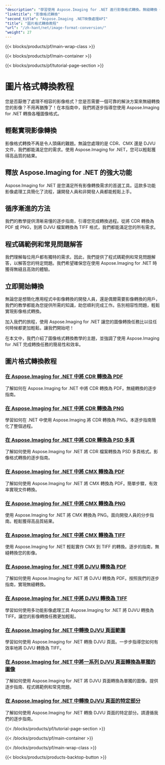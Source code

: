 ```yaml
---
"description": "學習使用 Aspose.Imaging for .NET 進行影像格式轉換。無縫轉換 CDR、CMX、DJVU 等格式。專家指導，幫助您獲得完美結果"
"linktitle": "影像格式轉換"
"second_title": "Aspose.Imaging .NET映像處理API"
"title": "圖片格式轉換教程"
"url": "/zh-hant/net/image-format-conversion/"
"weight": 27
---
```


{{< blocks/products/pf/main-wrap-class >}}

{{< blocks/products/pf/main-container >}}

{{< blocks/products/pf/tutorial-page-section >}}

# 圖片格式轉換教程


您是否厭倦了處理不相容的影像格式？您是否需要一個可靠的解決方案來無縫轉換您的影像？不用再猶豫了！在本指南中，我們將逐步指導您使用 Aspose.Imaging for .NET 轉換各種圖像格式。

## 輕鬆實現影像轉換

影像格式轉換不再是令人頭痛的難題。無論您處理的是 CDR、CMX 還是 DJVU 文件，我們都能滿足您的需求。使用 Aspose.Imaging for .NET，您可以輕鬆獲得高品質的結果。

## 釋放 Aspose.Imaging for .NET 的強大功能

Aspose.Imaging for .NET 是您滿足所有影像轉換需求的首選工具。這款多功能影像處理工具簡化了流程，讓開發人員和非開發人員都能輕鬆上手。

## 循序漸進的方法

我們的教學提供清晰易懂的逐步指南，引導您完成轉換過程。從將 CDR 轉換為 PDF 或 PNG，到將 DJVU 檔案轉換為 TIFF 格式，我們都能滿足您的所有需求。

## 程式碼範例和常見問題解答

我們理解每位用戶都有獨特的需求。因此，我們提供了程式碼範例和常見問題解答，以解答您的特定問題。我們希望確保您在使用 Aspose.Imaging for .NET 時獲得無縫且高效的體驗。

## 立即開始轉換

無論您是想簡化應用程式中影像轉換的開發人員，還是偶爾需要影像轉換的用戶，我們的教學都能為您提供所需的知識，助您順利完成工作。告別相容性問題，輕鬆實現影像格式轉換。

加入我們的旅程，使用 Aspose.Imaging for .NET 讓您的圖像轉換任務比以往任何時候都更加輕鬆。讓我們開始吧！

在本文中，我們介紹了圖像格式轉換教學的主題，並強調了使用 Aspose.Imaging for .NET 完成轉換任務的簡易性和效率。

## 圖片格式轉換教程
### [在 Aspose.Imaging for .NET 中將 CDR 轉換為 PDF](./convert-cdr-to-pdf/)
了解如何在 Aspose.Imaging for .NET 中將 CDR 轉換為 PDF。無縫轉換的逐步指南。
### [在 Aspose.Imaging for .NET 中將 CDR 轉換為 PNG](./convert-cdr-to-png/)
學習如何在 .NET 中使用 Aspose.Imaging 將 CDR 轉換為 PNG。本逐步指南簡化了整個過程。
### [在 Aspose.Imaging for .NET 中將 CDR 轉換為 PSD 多頁](./convert-cdr-to-psd-multipage/)
了解如何使用 Aspose.Imaging for .NET 將 CDR 檔案轉換為 PSD 多頁格式。影像格式轉換的逐步指南。
### [在 Aspose.Imaging for .NET 中將 CMX 轉換為 PDF](./convert-cmx-to-pdf/)
了解如何使用 Aspose.Imaging for .NET 將 CMX 轉換為 PDF。簡單步驟，有效率實現文件轉換。
### [在 Aspose.Imaging for .NET 中將 CMX 轉換為 PNG](./convert-cmx-to-png/)
使用 Aspose.Imaging for .NET 將 CMX 轉換為 PNG。面向開發人員的分步指南。輕鬆獲得高品質結果。
### [在 Aspose.Imaging for .NET 中將 CMX 轉換為 TIFF](./convert-cmx-to-tiff/)
使用 Aspose.Imaging for .NET 輕鬆實作 CMX 到 TIFF 的轉換。逐步的指南，無縫轉換您的影像。
### [在 Aspose.Imaging for .NET 中將 DJVU 轉換為 PDF](./convert-djvu-to-pdf/)
了解如何使用 Aspose.Imaging for .NET 將 DJVU 轉換為 PDF。按照我們的逐步指南，實現無縫轉換。
### [在 Aspose.Imaging for .NET 中將 DJVU 轉換為 TIFF](./convert-djvu-to-tiff/)
學習如何使用多功能影像處理工具 Aspose.Imaging for .NET 將 DJVU 轉換為 TIFF。讓您的影像轉換任務更加輕鬆。
### [在 Aspose.Imaging for .NET 中轉換 DJVU 頁面範圍](./convert-range-of-djvu-pages/)
學習如何使用 Aspose.Imaging for .NET 轉換 DJVU 頁面。一步步指導您如何有效率地將 DJVU 轉換為 TIFF。
### [在 Aspose.Imaging for .NET 中將一系列 DJVU 頁面轉換為單獨的圖像](./convert-range-of-djvu-pages-to-separate-images/)
了解如何使用 Aspose.Imaging for .NET 將 DJVU 頁面轉換為單獨的圖像。提供逐步指南、程式碼範例和常見問題。
### [在 Aspose.Imaging for .NET 中轉換 DJVU 頁面的特定部分](./convert-specific-portion-of-djvu-page/)
了解如何使用 Aspose.Imaging for .NET 轉換 DJVU 頁面的特定部分。請遵循我們的逐步指南。

{{< /blocks/products/pf/tutorial-page-section >}}

{{< /blocks/products/pf/main-container >}}

{{< /blocks/products/pf/main-wrap-class >}}

{{< blocks/products/products-backtop-button >}}